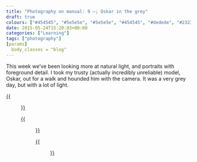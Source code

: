 ```yaml
---
title: "Photography on manual: 9 –; Oskar in the grey"
draft: true
colours: ["#454545", "#5e5e5e", "#5e5e5e", "#454545", "#dedede", "#232323", "#dedede"]
date: 2015-05-24T15:20:03+00:00
categories: ["Learning"]
tags: ["photography"]
[params]
  body_classes = "blog"
---
```


This week we’ve been looking more at natural light, and portraits with foreground detail. I took my trusty (actually incredibly unreliable) model, Oskar, out for a walk and hounded him with the camera. It was a very grey day, but with a lot of light.

[{{<figure class="wp-caption aligncenter size-full wp-image-4730" src="/images/2015/05/DSCF4660-small.jpg" alt="Oskar the dog amongst cow parsley plants" width="1000" height="758" caption="**Oskar in the cow parsley.** It’s much easier to get a shot in focus when the model is sitting still! I’m pleased with the depth from the different layers of cow parsley.">}}](/images/2015/05/DSCF4660-small.jpg)

[{{<figure class="wp-caption aligncenter size-full wp-image-4731" src="/images/2015/05/DSCF4677-small.jpg" alt="Oskar the dog walking on grass" width="1000" height="667" caption="**Oskar walking.** Trying to rotate the shot to make it feel less wonky meant it ended up quite closely cropped.">}}](/images/2015/05/DSCF4677-small.jpg)

[{{<figure class="wp-caption aligncenter size-full wp-image-4732" src="/images/2015/05/DSCF4721-small.jpg" alt="Oskar the dog in the hedgerow, with blue flowers and weeds in the foreground" width="1000" height="667" caption="**Oskar in the hedgerow.** I used Ashley’s trick of picking some weeds and holding them in front of the camera.">}}](/images/2015/05/DSCF4721-small.jpg)

